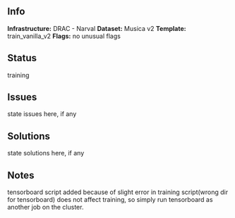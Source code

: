 ## Info

**Infrastructure:** DRAC - Narval
**Dataset:** Musica v2
**Template:** train_vanilla_v2
**Flags:** no unusual flags
## Status

training

## Issues

state issues here, if any

## Solutions

state solutions here, if any

## Notes

tensorboard script added because of slight error in training script(wrong dir for tensorboard) does not affect training, so simply run tensorboard as another job on the cluster.